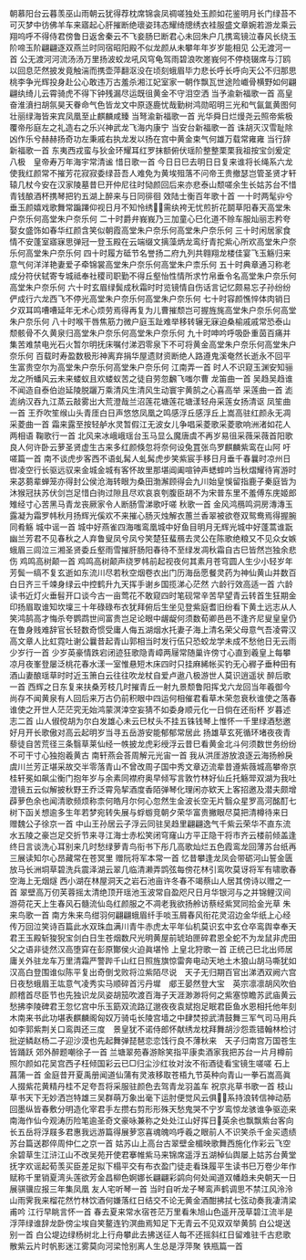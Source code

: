 <!-- { "loadSidebar": true } -->
朝慕阳台云暮羡巫山雨朝云犹得荐枕席锦衾凤禂嗟独处玉颜如花鉴明月长门绿苔不可灭梦中彷佛羊车来寤起心肝摧断绝瓌姿玮态耀绮牕绣衣袿服盛文章婉若游龙乘云翔呜呼不得侍君傍鲁日返舍秦云不飞妾肠巳断君心未回朱户几携鸾镜泣春风长绕玉阶啼玉阶翩翩逐双燕兰时同宿昭阳殿不似龙颜从未攀年年岁岁能相见
公无渡河一首
公无渡河河流汤汤万里扬波蛟龙吼风穹龟驾雨碧浪吹嵳峩何不停桡辍席与汀鸥以回息茫然披发竟触湍而携壶萍翻沤没在顷刻蛾眉毕力悲长呼长呼向天公不归那思桃李争光辉投身赴公心敢违万古羞杀湘江妃室家一朝作飘瓦世途险巇骨横野如何翩翩纨绮儿云霄骑虎不得下钟残漏尽运既徂黄金不守泪空洒
当予渝新福歌一首
高皇奋淮濆扫胡氛昊天眷命气色皆龙文中原逐鹿忧哉勤树鸿勋昭明三光和气氤氲黄图何壮丽绿海皆来宾凤凰至止麒麟咸臻
当弩渝新福歌一首
光华舜日烂熳尧云照帝紫极覆帝彤庭左之礼造右之乐兴神武龙飞海内康宁
当安台新福歌一首
诛胡灭汉雪耻除凶作乐兮赫赫扬奇功左秉戚右执龙发以扬在宫中黄金束气何雄万载常雍雍
当行辞新福歌一首
东夷西戎蛮与狄金环耀耳红罗抹额俯伏瑶阶整整栗栗我祖按宝剑爰定八极　皇帝寿万年海宇常清谧
惜日歌一首
今日日巳去明日日复来谁将长绳系六龙使我红颜常不摧芳花寂寂委绿苔吾人难免为黄埃殂落不问帝王贵撤瑟岂管圣贤才轩辕几杖今安在汉家陵墓昔巳开仲尼往时恸颜回后来亦悲泰山颓嗟余生长姑苏台不惜青钱酿酒杯携琴把钓五湖上醉来与日同徘徊
效陆士衡百年歌十首
一十时两髦丱兮垂玉颜嬉戏歌舞常蹁蹮仰视日月不知怜绣&#62730;&#63140;需纨袴无忧煎折花鬬草阳春天高堂朱户奈乐何高堂朱户奈乐何
二十时爵弁峩峩乃三加童心巳化道不赊车服灿丽志矜夸娶女盛饰如春华红颜含笑似朝霞高堂朱户奈乐何高堂朱户奈乐何
三十时闲居家食情不安蓬室寤寐思弹冠一登玉殿在云端缀文摛藻炳龙鸾纡青拕紫心所欢高堂朱户奈乐何高堂朱户奈乐何
四十时履方砥节名誉扬二府九列共翱翔龙楼佳宴飞玉觞归来意气何洋洋艳妻爱子牵锦裳高堂朱户奈乐何高堂朱户柰乐何
五十时典章通习称老成分符伏轼寄专城祗奉社稷司职勤不得丘壑怡性情所求竹帛垂令名高堂朱户奈乐何高堂朱户奈乐何
六十时玄眉绿鬓成秋霜时时览镜情自伤话言记忆颇易忘子孙纷纷俨成行六龙西飞不停光高堂朱户奈乐何高堂朱户奈乐何
七十时容颜憔悴体肉销日夕双耳鸣嘈嘈延年无术心烦劳焉得再复为儿曹摧颓岂可握旌旄高堂朱户奈乐何高堂朱户奈乐何
八十时喉干唇焦筋力微户庭玉趾难举移转辗无寐迫桑榆戚戚常恐泰山颓骸骨不久黄泉归高堂朱户奈乐何高堂朱户奈乐何
九十时呻吟呼吸卧重茵百痛并集苦难禁电光石火暂尔明抚床嘱付涕泗零泉下不可将黄金高堂朱户奈乐何高堂朱户奈乐何
百载时寿盈数极形神离弃捐华屋遗财资断绝人路遵鬼溪奄然长逝永不回平生富贵空尔为高堂朱户奈乐何高堂朱户奈乐何
江南弄一首
时人不识窥玉渊安知骊龙之所蟠风云未来蝼蚁且欢蝼蚁苦之徒自劳忽飜飞嗤尔曹
龙笛曲一首
吴趋吴趋谁不闻造自泰伯迨延陵脱躧万乘清风生清风生动寰宇黄鹄之心喜高举
采莲曲一首
滮滮纳汉吞九江蒸云敲雾出大荒澄哉兰沼莲花塘莲花塘漾轻舟采莲女扬清讴
凤笙曲一首
王乔吹笙缑山头青厓白日声悠悠凤凰之鸣感浮丘感浮丘上嵩高驻红颜永无凋
采菱曲一首
霜来露至按轻舻水灵暂假江无波女儿争唱采菱歌采菱歌响洲渚如花人两相语
鞠歌行一首
北风来冰峨峨瑶台玉马显么魔唐虞不再岁易徂采薇采薇首阳歌良人何许卧云萝圣贤虚生古来多红颜倏忽将奈何设兔罝张鸟罗麒麟紫鸾在山阿
吁嗟篇一首
南不谈虎步客西不语虬髯人虬髯虎步笑紫宸手移日月垂千春曩时凉州日辔凌空行长驱远驭来金城金城有客怀故里那堪阊阖喧钟声蟋蟀吟当秋熠耀待宵游时来苾蒭辈蝉笼亦得封公侯沧海转眼为桑田渤澥顾得会九川始皇悞留指鹿子秦庭皆为沐猴冠扶苏伏剑岂足惜白驹过隙且尽欢哀哀刳腹臣胡不为宋普东里不羞傅东庑姬郎雉经寸心苦黑马青龙丧厥家令人断肠雪涕歌吁嗟
秋歌一首
金风鸿鴈鸣洞房漙漙玉露凝为霜罗帏秋月扬辉光傒欢不来摧心肠灭烛解衣蕙兰香翠被欲卷双鸳鸯焉得握腕同肴觞
城中谣一首
城中好燕雀四海嗤鸾凰城中好鱼目明月无辉光城中好蓬蒿谁翫幽兰芳君不见春秋之人弃鲁叟凤兮凤兮笑楚狂蜚鴈去灵公在陈歌绝粮又不见众女嫉蛾眉三闾泣三湘圣贤委丘壑雨雪摧肝肠阳春待不至绿发凋秋霜自古巳皆然岂独余悲伤
鸡鸣高树颠一首
鸡鸣高树颠声绕罗帏前起视夜何其素月苍穹圆人生少小轻岁年芳鬓一缟不复玄逝如东流川尽若秋空烟卷衣出门历海岳愿餐灵药为神仙黄山并数百白日齐三千竦身绿云中控鹤升九天挥手谢乡国揽涕心茫然
六龄行效高适一首
六龄读书近灯火垂髫开口谈今古一亩莺花不敢窥四时笔砚常辛苦早望青云转首生狂期金印扬眉取谁知坎壈三十年碌碌布衣犹拜俯后生坐见登紫庭耆旧纷看下黄土远志从人笑鸿鹄高才悔杀夸鹦鹉世间富贵岂足论眼中龌龊何须数荀卿邑邑不逢齐尼叟皇皇仍在鲁身贱难辞官长轻数奇惯受庸人侮五湖烟水托妻子海上清名荣父母意气吾凌霄汉高文章人比虹霓吐谢公曩昔起青山郭相当时发行伍只恐蛟龙学未成不愁他日无云雨
少岁行一首
少岁英豪情跌宕闭迹狂歌隐青嶂两屦常随巢许傍寸心直到羲皇上每攀凉月夜峯登屡泛桃花春水漾一室惟悬短木床四时只挂麻絺帐买钓无心稺子垂种田有酒山妻酿瑶草时时近玉箫白云往往吹龙杖自爱卢遨八极游世人莫识逍遥状
醉后歌一首
西辉之日东复来扶桑芳枝几时摧青丘一射九景颓鲁阳挥戈六龙回当年羲御今尚存不闻黄泉有人回后来万古仍前积眼中四运何相催君看草木荣忽衰秋谁使之落春谁使之开世人茫茫究无始鸿蒙溟涬空妄猜不如委身顺元化一日倘在还衔杯
岁暮述志二首
山人俶傥胡为尔白发雄心未云巳杖头不挂五铢钱琴上惟怀一千里绿酒愁邀好月开长歌傲对高云起明岁当寻五岳游安能郁郁常居此
扬雄草玄死循环堵夜夜青藜徒自苦荒径三条翳草莱仙经一帙披龙虎彩绶浮云昔巳看黄金北斗何须数世务纷纷不可干寸心独抱羲黄古
南轩燕会荅周解元光宙一首
我从洪厓游放浪逐云海扬舲戾虞川兰芳正堪采故交半零落青山不曾改周子国中秀文章迈流辈昔遵紫薇城高攀帝京桂轩冕如飙尘衡门抱年岁与余素同襟府奥早倾写言敦竹林好仙丘托觞斝双湖为我吐澄镜五云似解披秋野王乔泛霄凫挈酒度香陌弹琴化理闲亦欵天上客招邀及潜夫颇增薜萝色余也闻清歌频烦称柰何皓月尔何心忽然生金波长空无片翳众星罗高河酩酊七树下函关想逾多生年若梦宛转失展与蜉蝣竞朝夕荣华富贵撇眼尽莫把清樽待来日
赠魏公子徐京一首
中山王孙居云子浮云同驻吴趋里翩翩逸气千紫云荣华不直东流水五陵之豪岂足交折节来寻江海士赤松笑闭穹窿山方平正隐干将市齐云楼前倾盖逢终日言谈洗心耳别来几时愁绿萝青鸟衔书下彤几高歌灿烂五色霞鸾龙回薄苏台纸再三展读知尔心昂藏常在苍冥里
赠阮将军本常一首
忆昔攀逢龙凤会带砺河山誓金匮放马长洲垌草碧洗兵震泽湖云翠几临清濑弄鹍弦每傍花林引鸾吹莫讶将军有啸歌春空海上无烟燧
西小湖在林屋洞天之岩石池亩许冬春不竭蔡山人居其傍诗以赠之一首
翠壁高万仞芙蓉摇太清绝顶开瑶池玉波常自盈咫尺日月华银河与之并锦鲤汉间游荷花天上生春风石髓流仙岛红颜服之不凋老我欲扬舲访蔡经紫冥同拾金光草
朱来鸟歌一首
南方朱来鸟绀羽何翩翩蛾眉纤手啖玉屑春风衔花灵沼边金华纸上心经传万回泣笑诗百篇此水双珠血满川青牛赤虎太平年仙机莫识玄中玄仓卒鸾舆幸奉天君王玉殿斩狻猊宝剑白日生苍烟数尺光明黄屋前琥珀匣碎君恩全蛇不为龙鼠非虎田父之语非徒然汉高堕穽在彭原酇侯火迫眞堪怜
上皇北狩歌一首
正统己巳北出师居庸关外驻龙车万里清霜严警跸千山红日照旌旗惊雷奔电动天地土木狼山胡马嘶犹如汉高白登围谁似陈平复出奇倒戈败将泣紫陌尽说　天子无归期百官出涕洒双阙六宫日夜愁蛾眉王竑意气凌秀实马顺碎首污丹墀　郕王晏然登大宝　英宗凛凛胡风吹伯颜稽首尽臣节也先独识龙凤姿胡笳吹渡百海子天涯渺渺将何之紫塞惊瞻苏武庙黄云愁拂李陵碑君王忽忆宫中乐玉筯双流路辽邈夜夜袁斌抱足眠君臣鱼水恩相托他年刻木南来书此功堪表麒麟阁匈奴万骑屯长陵宫墙之中肆焚掠武清鼓舞三军气司马用兵如李郭紫荆关口鸾舆还三度　景皇犹不诺侍郎怀献绣龙枕拜舞胡沙怨乖错翰林检讨批逆鳞赵杨二子迎沙漠也先起舞弹琵琶恋恋饯行良不薄秋来　天子归南宫万国苍生皆踊跃
郊外醉题嘲徐子一首
兰塘翠苑春游賖笑指平康卖酒家我把苏台一片月樽前照尔颜如花吴宫西子枉倾国彩云已□归尘沙红妆对汝不衔酒徒看宝镜生嗟嗟
石上菖蒲一首
金庭昔开夏禹册闻道仙蒲有灵液移取苍梧九节英种向青山一拳石嵩高眞人掇紫花黄精丹桂不足夸吾将采服驻颜色去驾青龙羽盖车
祝京兆草书歌一首
枝山草书天下无妙洒岂特雄三吴群萌万象出毫下运肘便觉风云俱&#62678;&#63140;系持浪转信神动荕回墨纵皆春敷分明造化宰君手左攒右剪形形殊天愁鬼哭不宁岁鸾惊龙骇谁争驱迩来南海作仙今观涛历险笔逾圣奇文豪咏兼称之处处江山好挥日&#63140;英余也飘飘紫台客向长五岳将浮屐多君惠我远游篇得展萝窓喜魂魄呜呼羲之眼前人不识笑杀千金买遗绩
苏台篇送郡倅周仲仁之京一首
姑苏山上高台古翠壁金楣映歌舞西施化作彩云飞空余碧草生江浒江山不改吴苑开使君搴帷紫马来锦席遥浮五湖棹仙舆屡上姑苏台黄堂抚字欢谣起荀羡买臣差足拟下榻平交有布衣盈门徒走看珠履平生读书巳万卷少年作赋称千里销夏湾头莲欲芳金昌柳色婀娜长翩翩彩鹢向何处闻道双幡趋未央朝天一日展骐骥应报三年集凤凰
友人宅听琴一首
当时自听龙子琴鸾声鹤调思不禁江风泠泠山雨霁我来榴花然竹林饮酒何嫌落红日结交不论无黄金酒酣拂拭七弦动奏我凄清梁甫吟
江行早眺言怀一首
春去夏来常水宿苍茫万里看朱旭山色遥开茂草碧江流半是浮萍绿谁辞龙卧傍尘埃自笑鳌连钓溟曲焉知足下无青云不见双双举黄鹄
白公堤送别一首
白公堤边绿杨树北上行舟攀此去拂送征人每不还摇斜红日留难驻千古悲歌散紫云片时帆影迷江雾莫向河梁怆别离人生总是浮萍聚
铁瓶篇一首
